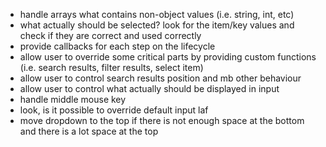  - handle arrays what contains non-object values (i.e. string, int, etc)
 - what actually should be selected? look for the item/key values and check if they are correct and used correctly
 - provide callbacks for each step on the lifecycle
 - allow user to override some critical parts by providing custom functions (i.e. search results, filter results, select item)
 - allow user to control search results position and mb other behaviour
 - allow user to control what actually should be displayed in input
 - handle middle mouse key
 - look, is it possible to override default input laf
 - move dropdown to the top if there is not enough space at the bottom and there is a lot space at the top
